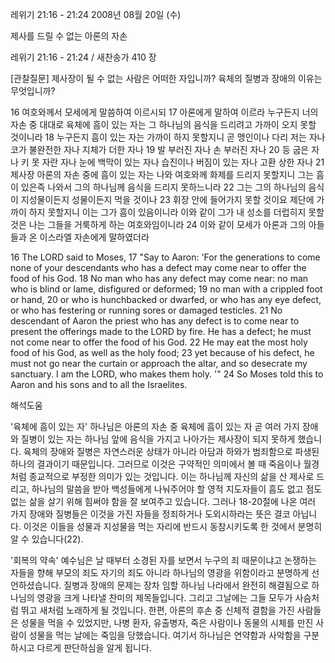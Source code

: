 레위기 21:16 - 21:24 
2008년 08월 20일 (수)

제사를 드릴 수 없는 아론의 자손



레위기 21:16 - 21:24 / 새찬송가 410 장


[관찰질문]
제사장이 될 수 없는 사람은 어떠한 자입니까? 
육체의 질병과 장애의 이유는 무엇입니까? 

16 여호와께서 모세에게 말씀하여 이르시되 
17 아론에게 말하여 이르라 누구든지 너의 자손 중 대대로 육체에 흠이 있는 자는 그 하나님의 음식을 드리려고 가까이 오지 못할 것이니라 
18 누구든지 흠이 있는 자는 가까이 하지 못할지니 곧 맹인이나 다리 저는 자나 코가 불완전한 자나 지체가 더한 자나 
19 발 부러진 자나 손 부러진 자나 
20 등 굽은 자나 키 못 자란 자나 눈에 백막이 있는 자나 습진이나 버짐이 있는 자나 고환 상한 자나 
21 제사장 아론의 자손 중에 흠이 있는 자는 나와 여호와께 화제를 드리지 못할지니 그는 흠이 있은즉 나와서 그의 하나님께 음식을 드리지 못하느니라 
22 그는 그의 하나님의 음식이 지성물이든지 성물이든지 먹을 것이나 
23 휘장 안에 들어가지 못할 것이요 제단에 가까이 하지 못할지니 이는 그가 흠이 있음이니라 이와 같이 그가 내 성소를 더럽히지 못할 것은 나는 그들을 거룩하게 하는 여호와임이니라 
24 이와 같이 모세가 아론과 그의 아들들과 온 이스라엘 자손에게 말하였더라 

16 The LORD said to Moses, 
17 "Say to Aaron: 'For the generations to come none of your descendants who has a defect may come near to offer the food of his God. 
18 No man who has any defect may come near: no man who is blind or lame, disfigured or deformed; 19 no man with a crippled foot or hand, 
20 or who is hunchbacked or dwarfed, or who has any eye defect, or who has festering or running sores or damaged testicles. 
21 No descendant of Aaron the priest who has any defect is to come near to present the offerings made to the LORD by fire. He has a defect; he must not come near to offer the food of his God. 
22 He may eat the most holy food of his God, as well as the holy food; 
23 yet because of his defect, he must not go near the curtain or approach the altar, and so desecrate my sanctuary. I am the LORD, who makes them holy. '" 
24 So Moses told this to Aaron and his sons and to all the Israelites.

해석도움





'육체에 흠이 있는 자'
 하나님은 아론의 자손 중 육체에 흠이 있는 자 곧 여러 가지 장애와 질병이 있는 자는 하나님 앞에 음식을 가지고 나아가는 제사장이 되지 못하게 했습니다. 육체의 장애와 질병은 자연스러운 상태가 아니라 아담과 하와가 범죄함으로 파생된 하나의 결과이기 때문입니다. 그러므로 이것은 구약적인 의미에서 볼 때 죽음이나 월경처럼 종교적으로 부정한 의미가 있는 것입니다. 이는 하나님께 자신의 삶을 산 제사로 드리고, 하나님의 말씀을 받아 백성들에게 나눠주어야 할 영적 지도자들이 흠도 없고 점도 없는 삶을 살기 위해 힘써야 함을 잘 보여주고 있습니다. 그러나 18-20절에 나온 여러 가지 장애와 질병들은 이것을 가진 자들을 정죄하거나 도외시하라는 뜻은 결코 아닙니다. 이것은 이들을 성물과 지성물을 먹는 자리에 반드시 동참시키도록 한 것에서 분명히 알 수 있습니다(22).      

'회복의 약속'
 예수님은 날 때부터 소경된 자를 보면서 누구의 죄 때문이냐고 논쟁하는 자들을 향해 부모의 죄도 자기의 죄도 아니라 하나님의 영광을 위함이라고 분명하게 선언하셨습니다. 질병과 장애의 문제는 장차 임할 하나님 나라에서 완전히 해결됨으로 하나님의 영광을 크게 나타낼 찬미의 제목들입니다. 그리고 그날에는 그들 모두가 사슴처럼 뛰고 새처럼 노래하게 될 것입니다. 한편, 아론의 후손 중 신체적 결함을 가진 사람들은 성물을 먹을 수 있었지만, 나병 환자, 유출병자, 죽은 사람이나 동물의 시체를 만진 사람이 성물을 먹는 날에는 죽임을 당했습니다. 여기서 하나님은 연약함과 사악함을 구분하시고 다르게 판단하심을 알게 됩니다.
